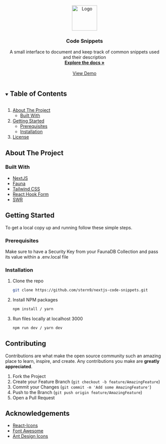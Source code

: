 <!-- PROJECT LOGO -->
<br />
<p align="center">
  <a href="https://github.com/stern9/nextjs-code-snippets">
    <img src="http://by.prodigious.com/lbiqa/assets/images/prodigious-logo.png" alt="Logo" width="80" height="80">
  </a>

  <h3 align="center">Code Snippets</h3>

  <p align="center">
    A small interface to document and keep track of common snippets used and their description
    <br />
    <a href="https://github.com/stern9/nextjs-code-snippets"><strong>Explore the docs »</strong></a>
    <br />
    <br />
    <a href="https://github.com/stern9/nextjs-code-snippets">View Demo</a>
  </p>
</p>

<details open="open">
  <summary><h2 style="display: inline-block">Table of Contents</h2></summary>
  <ol>
    <li>
      <a href="#about-the-project">About The Project</a>
      <ul>
        <li><a href="#built-with">Built With</a></li>
      </ul>
    </li>
    <li>
      <a href="#getting-started">Getting Started</a>
      <ul>
        <li><a href="#prerequisites">Prerequisites</a></li>
        <li><a href="#installation">Installation</a></li>
      </ul>
    </li>
    <li><a href="#license">License</a></li>
  </ol>
</details>

## About The Project

### Built With

- [NextJS](https://nextjs.org/)
- [Fauna](https://fauna.com/)
- [Tailwind CSS](https://tailwindcss.com/)
- [React Hook Form](https://react-hook-form.com/)
- [SWR](https://swr.vercel.app/)

## Getting Started

To get a local copy up and running follow these simple steps.

### Prerequisites

Make sure to have a Security Key from your FaunaDB Collection and pass its value within a .env.local file

### Installation

1. Clone the repo
   ```sh
   git clone https://github.com/stern9/nextjs-code-snippets.git
   ```
2. Install NPM packages
   ```sh
   npm install / yarn
   ```
3. Run files locally at localhost 3000
   ```sh
   npm run dev / yarn dev
   ```

## Contributing

Contributions are what make the open source community such an amazing place to learn, inspire, and create. Any contributions you make are **greatly appreciated**.

1. Fork the Project
2. Create your Feature Branch (`git checkout -b feature/AmazingFeature`)
3. Commit your Changes (`git commit -m 'Add some AmazingFeature'`)
4. Push to the Branch (`git push origin feature/AmazingFeature`)
5. Open a Pull Request

## Acknowledgements

- [React-Icons](https://react-icons.github.io/react-icons/)
- [Font Awesome](https://fontawesome.com/)
- [Ant Design Icons](https://github.com/ant-design/ant-design-icons)
